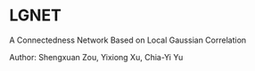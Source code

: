# LGNET
A Connectedness Network Based on Local Gaussian Correlation


Author: Shengxuan Zou, Yixiong Xu, Chia-Yi Yu
